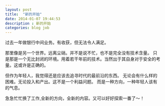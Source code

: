 ```yaml
---
layout: post
title:  "新的开始"
date: 2014-01-07 19:44:53
description : 新的开始
categories: blog job
---
```



过去一年做银行中间业务。有收获，但无法令人满足。

那里像是另一个世界。远离尘硝。并不是说不忙，也不是完全没有技术含量。
只是那是一个无比封闭的环境。用着若干年前的技术。当然出于其自身对于安全的考量。这或许是正确的。

但作为年轻人，我觉得还是应该去追寻时代的最前沿的东西。
无论会有什么样的困难。无论投入和产出。这不是一个利益问题。
而是一种方向，一种年轻人该有的气息。

急急忙忙换了工作,全新的方向，全新的内容。又可以好好探索一番了～！
